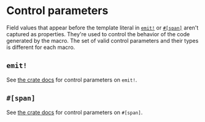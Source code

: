 # Control parameters

Field values that appear before the template literal in [`emit!`](https://docs.rs/emit/1.7.0/emit/macro.emit.html) or [`#[span]`](https://docs.rs/emit/1.7.0/emit/attr.span.html) aren't captured as properties. They're used to control the behavior of the code generated by the macro. The set of valid control parameters and their types is different for each macro.

## `emit!`

See [the crate docs](https://docs.rs/emit/1.7.0/emit/macro.emit.html#control-parameters) for control parameters on `emit!`.

## `#[span]`

See [the crate docs](https://docs.rs/emit/1.7.0/emit/attr.span.html#control-parameters) for control parameters on `#[span]`.
